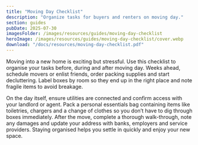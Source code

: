 ```yaml
---
title: "Moving Day Checklist"
description: "Organize tasks for buyers and renters on moving day."
section: guides
pubDate: 2025-07-30
imagesFolder: /images/resources/guides/moving-day-checklist
heroImage: /images/resources/guides/moving-day-checklist/cover.webp
download: "/docs/resources/moving-day-checklist.pdf"
---
```


Moving into a new home is exciting but stressful. Use this checklist to organise your tasks before, during and after moving day. Weeks ahead, schedule movers or enlist friends, order packing supplies and start decluttering. Label boxes by room so they end up in the right place and note fragile items to avoid breakage.

On the day itself, ensure utilities are connected and confirm access with your landlord or agent. Pack a personal essentials bag containing items like toiletries, chargers and a change of clothes so you don’t have to dig through boxes immediately. After the move, complete a thorough walk-through, note any damages and update your address with banks, employers and service providers. Staying organised helps you settle in quickly and enjoy your new space.
